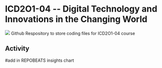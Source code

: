 # ICD2O1-04 -- Digital Technology and Innovations in the Changing World

<img src="https://skillicons.dev/icons?i=vscode,git,github,py" />
Github Respository to store coding files for ICD2O1-04 course

## Activity

#add in REPOBEATS insights chart